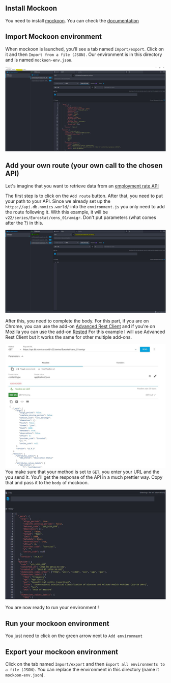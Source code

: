 ## Install Mockoon

You need to install [mockoon](https://mockoon.com/). You can check the [documentation](https://mockoon.com/tutorials/)

## Import Mockoon environment

When mockoon is launched, you'll see a tab named ```Import/export```. Click on it and then ```Import from a file (JSON)```. Our environment is in this directory and is named ```mockoon-env.json```.

![imac2-web-dashboard-step1](./img/step1.jpg)

## Add your own route (your own call to the chosen API)

Let's imagine that you want to retrieve data from an [employment rate API](https://api.db.nomics.world/v22/series/Eurostat/cens_01ramigr?limit=1000&offset=0&q=&observations=1&align_periods=1&dimensions=%7B%22FREQ%22%3A%5B%22A%22%5D%2C%22resid%22%3A%5B%22CHG_OUT3%22%5D%7D)

The first step is to click on the ```Add route``` button. After that, you need to put your path to your API. Since we already set up the ```https://api.db.nomics.world/``` into the ```environment.js``` you only need to add the route following it. 
With this example, it will be ```v22/series/Eurostat/cens_01ramigr```. Don't put parameters (what comes after the ?) in this.

![imac2-web-dashboard-step2](./img/step2.jpg)

After this, you need to complete the body. For this part, if you are on Chrome, you can use the add-on [Advanced Rest Client](https://chrome.google.com/webstore/detail/advanced-rest-client/hgmloofddffdnphfgcellkdfbfbjeloo) and if you're on Mozilla you can use the add-on [Rested](https://addons.mozilla.org/fr/firefox/addon/rested/)
For this example I will use Advanced Rest Client but it works the same for other multiple add-ons.

![imac2-web-dashboard-step2](./img/step3.jpg)
You make sure that your method is set to ```GET```, you enter your URL and the you send it. You'll get the response of the API in a much prettier way.
Copy that and pass it to the ```body``` of mockoon.

![imac2-web-dashboard-step2](./img/step4.jpg)

You are now ready to run your environment !

## Run your mockoon environment

You just need to click on the green arrow next to ```Add environment```

## Export your mockoon environment

Click on the tab named ```Import/export``` and then ```Export all environments to a file (JSON)```. You can replace the environment in this directory (name it ```mockoon-env.json```).
